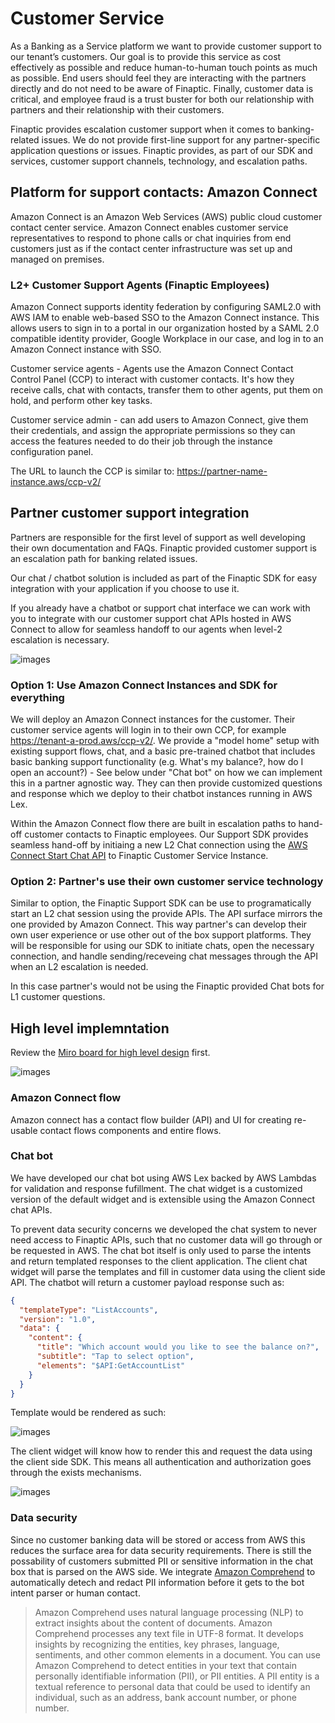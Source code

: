 # Customer Service

As a Banking as a Service platform we want to provide customer support to our tenant’s customers. Our goal is to provide this service as cost effectively as possible and reduce human-to-human touch points as much as possible. End users should feel they are interacting with the partners directly and do not need to be aware of Finaptic. Finally, customer data is critical, and employee fraud is a trust buster for both our relationship with partners and their relationship with their customers. 

Finaptic provides escalation customer support when it comes to banking-related issues. We do not provide first-line support for any partner-specific application questions or issues. Finaptic provides, as part of our SDK and services, customer support channels, technology, and escalation paths. 

## Platform for support contacts: Amazon Connect

Amazon Connect is an Amazon Web Services (AWS) public cloud customer contact center service. Amazon Connect enables customer service representatives to respond to phone calls or chat inquiries from end customers just as if the contact center infrastructure was set up and managed on premises.

### L2+ Customer Support Agents (Finaptic Employees)

Amazon Connect supports identity federation by configuring SAML2.0 with AWS IAM to enable web-based SSO to the Amazon Connect instance. This allows users to sign in to a portal in our organization hosted by a SAML 2.0 compatible identity provider, Google Workplace in our case, and log in to an Amazon Connect instance with SSO. 

Customer service agents - Agents use the Amazon Connect Contact Control Panel (CCP) to interact with customer contacts. It's how they receive calls, chat with contacts, transfer them to other agents, put them on hold, and perform other key tasks.

Customer service admin - can add users to Amazon Connect, give them their credentials, and assign the appropriate permissions so they can access the features needed to do their job through the instance configuration panel.

The URL to launch the CCP is similar to: https://partner-name-instance.aws/ccp-v2/

## Partner customer support integration

Partners are responsible for the first level of support as well developing their own documentation and FAQs. Finaptic provided customer support is an escalation path for banking related issues.

Our chat / chatbot solution is included as part of the Finaptic SDK for easy integration with your application if you choose to use it.

If you already have a chatbot or support chat interface we can work with you to integrate with our customer support chat APIs hosted in AWS Connect to allow for seamless handoff to our agents when level-2 escalation is necessary.

![images](./images/ADR-0032-aws-connect-4.png) 

### Option 1: Use Amazon Connect Instances and SDK for everything

We will deploy an Amazon Connect instances for the customer. Their customer service agents will login in to their own CCP, for example https://tenant-a-prod.aws/ccp-v2/. We provide a "model home" setup with existing support flows, chat, and a basic pre-trained chatbot that includes basic banking support functionality (e.g. What's my balance?, how do I open an account?) - See below under "Chat bot" on how we can implement this in a partner agnostic way. They can then provide customized questions and response which we deploy to their chatbot instances running in AWS Lex.

Within the Amazon Connect flow there are built in escalation paths to hand-off customer contacts to Finaptic employees. Our Support SDK provides seamless hand-off by initiaing a new L2 Chat connection using the [AWS Connect Start Chat API](https://docs.aws.amazon.com/connect/latest/APIReference/API_StartChatContact.html) to Finaptic Customer Service Instance. 

### Option 2: Partner's use their own customer service technology

Similar to option, the Finaptic Support SDK can be use to programatically start an L2 chat session using the provide APIs. The API surface mirrors the one provided by Amazon Connect. This way partner's can develop their own user experience or use other out of the box support platforms. They will be responsible for using our SDK to initiate chats, open the necessary connection, and handle sending/receveing chat messages through the API when an L2 escalation is needed. 

In this case partner's would not be using the Finaptic provided Chat bots for L1 customer questions. 

## High level implemntation

Review the [Miro board for high level design](https://miro.com/app/board/o9J_lEALEvg=/) first.

![images](./images/ADR-0032-aws-connect-1.png)

### Amazon Connect flow

Amazon connect has a contact flow builder (API) and UI for creating re-usable contact flows components and entire flows. 

### Chat bot

We have developed our chat bot using AWS Lex backed by AWS Lambdas for validation and response fufillment. The chat widget is a customized version of the default widget and is extensible using the Amazon Connect chat APIs.

To  prevent data security concerns we developed the chat system to never need access to Finaptic APIs, such that no customer data will go through or be requested in AWS. The chat bot itself is only used to parse the intents and return templated responses to the client application. The client chat widget will parse the templates and fill in customer data using the client side API. The chatbot will return a customer payload response such as:

```json
{
  "templateType": "ListAccounts",
  "version": "1.0",
  "data": {
    "content": {
      "title": "Which account would you like to see the balance on?",
      "subtitle": "Tap to select option",
      "elements": "$API:GetAccountList"      
    }
  }
}
```
Template would be rendered as such:

![images](./images/ADR-0032-aws-connect-3.png)

The client widget will know how to render this and request the data using the client side SDK. This means all authentication and authorization goes through the exists mechanisms. 

![images](./images/ADR-0032-aws-connect-2.png)

### Data security

Since no customer banking data will be stored or access from AWS this reduces the surface area for data security requirements. There is still the possability of customers submitted PII or sensitive information in the chat box that is parsed on the AWS side. We  integrate [Amazon Comprehend](https://docs.aws.amazon.com/comprehend/latest/dg/how-pii.html) to automatically detech and redact PII information before it gets to the bot intent parser or human contact.

> Amazon Comprehend uses natural language processing (NLP) to extract insights about the content of documents. Amazon Comprehend processes any text file in UTF-8 format. It develops insights by recognizing the entities, key phrases, language, sentiments, and other common elements in a document. You can use Amazon Comprehend to detect entities in your text that contain personally identifiable information (PII), or PII entities. A PII entity is a textual reference to personal data that could be used to identify an individual, such as an address, bank account number, or phone number.

